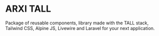 # ARXI TALL 

Package of reusable components, library made with the TALL stack, Tailwind CSS, Alpine JS, Livewire and Laravel for your next application.
